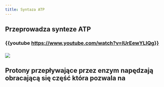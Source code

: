 ```yaml
---
title: Syntaza ATP
---
```


## Przeprowadza synteze ATP
### {{youtube https://www.youtube.com/watch?v=lUrEewYLIQg}}
### ![](https://cdn.rcsb.org/images/structures/vo/6vof/6vof_assembly-1.jpeg)
## Protony przepływające przez enzym napędzają obracającą się część która pozwala na
